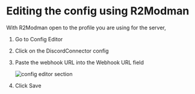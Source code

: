 # Editing the config using R2Modman

With R2Modman open to the profile you are using for the server,

1. Go to Config Editor
2. Click on the DiscordConnector config
3. Paste the webhook URL into the Webhook URL field

    ![config editor section](/img/howto-4.png)

4. Click Save

